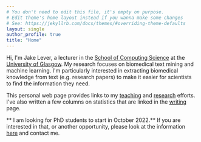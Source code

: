 ```yaml
---
# You don't need to edit this file, it's empty on purpose.
# Edit theme's home layout instead if you wanna make some changes
# See: https://jekyllrb.com/docs/themes/#overriding-theme-defaults
layout: single
author_profile: true
title: "Home"
---
```


Hi, I'm Jake Lever, a lecturer in the [School of Computing Science](https://www.gla.ac.uk/schools/computing/) at the [University of Glasgow](https://www.gla.ac.uk). My research focuses on biomedical text mining and machine learning. I'm particularly interested in extracting biomedical knowledge from text (e.g. research papers) to make it easier for scientists to find the information they need.

This personal web page provides links to my [teaching](/teaching/) and [research](/research/) efforts. I've also written a few columns on statistics that are linked in the [writing](/writing/) page. 

** I am looking for PhD students to start in October 2022.** If you are interested in that, or another opportunity, please look at the information [here](/workwithme/) and contact me.

